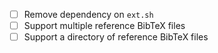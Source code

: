 - [ ] Remove dependency on `ext.sh`
- [ ] Support multiple reference BibTeX files
- [ ] Support a directory of reference BibTeX files
